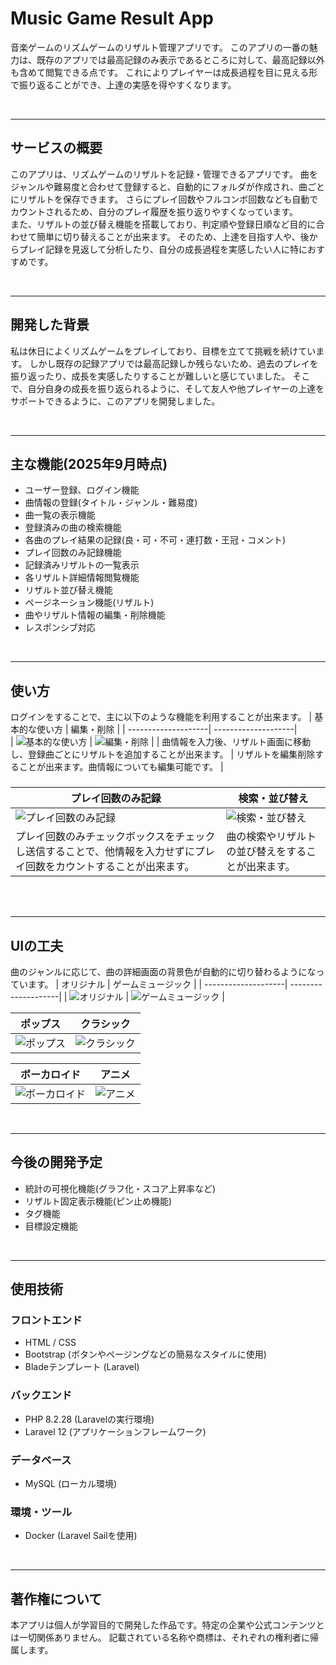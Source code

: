 # Music Game Result App
音楽ゲームのリズムゲームのリザルト管理アプリです。
このアプリの一番の魅力は、既存のアプリでは最高記録のみ表示であるところに対して、最高記録以外も含めて閲覧できる点です。
これによりプレイヤーは成長過程を目に見える形で振り返ることができ、上達の実感を得やすくなります。

<br>

------

## サービスの概要
このアプリは、リズムゲームのリザルトを記録・管理できるアプリです。
曲をジャンルや難易度と合わせて登録すると、自動的にフォルダが作成され、曲ごとにリザルトを保存できます。
さらにプレイ回数やフルコンボ回数なども自動でカウントされるため、自分のプレイ履歴を振り返りやすくなっています。<br>
また、リザルトの並び替え機能を搭載しており、判定順や登録日順など目的に合わせて簡単に切り替えることが出来ます。
そのため、上達を目指す人や、後からプレイ記録を見返して分析したり、自分の成長過程を実感したい人に特におすすめです。

<br>

------

## 開発した背景
私は休日によくリズムゲームをプレイしており、目標を立てて挑戦を続けています。
しかし既存の記録アプリでは最高記録しか残らないため、過去のプレイを振り返ったり、成長を実感したりすることが難しいと感じていました。
そこで、自分自身の成長を振り返られるように、そして友人や他プレイヤーの上達をサポートできるように、このアプリを開発しました。

<br>

-----

## 主な機能(2025年9月時点)
- ユーザー登録、ログイン機能
- 曲情報の登録(タイトル・ジャンル・難易度)
- 曲一覧の表示機能
- 登録済みの曲の検索機能
- 各曲のプレイ結果の記録(良・可・不可・連打数・王冠・コメント)
- プレイ回数のみ記録機能
- 記録済みリザルトの一覧表示
- 各リザルト詳細情報閲覧機能
- リザルト並び替え機能
- ページネーション機能(リザルト)
- 曲やリザルト情報の編集・削除機能
- レスポンシブ対応

<br>

------

## 使い方
ログインをすることで、主に以下のような機能を利用することが出来ます。
| 基本的な使い方 | 編集・削除 |
| --------------------| --------------------|    
| ![基本的な使い方](./gifs/demo1.gif) | ![編集・削除](./gifs/demo2.gif) |
| 曲情報を入力後、リザルト画面に移動し、登録曲ごとにリザルトを追加することが出来ます。 | リザルトを編集削除することが出来ます。曲情報についても編集可能です。 |

###
| プレイ回数のみ記録 | 検索・並び替え |
| --------------------| --------------------|
| ![プレイ回数のみ記録](./gifs/demo3.gif) | ![検索・並び替え](./gifs/demo4.gif) |
| プレイ回数のみチェックボックスをチェックし送信することで、他情報を入力せずにプレイ回数をカウントすることが出来ます。 | 曲の検索やリザルトの並び替えをすることが出来ます。 |

<br><br>

-----

## UIの工夫
曲のジャンルに応じて、曲の詳細画面の背景色が自動的に切り替わるようになっています。
| オリジナル | ゲームミュージック |
| --------------------| --------------------|
| ![オリジナル](./color-sample/original.png) | ![ゲームミュージック](./color-sample/game.png) |

| ポップス | クラシック |
| --------------------| --------------------|
| ![ポップス](./color-sample/pops.png) | ![クラシック](./color-sample/cla.png) |

| ボーカロイド | アニメ |
| --------------------| --------------------|
| ![ボーカロイド](./color-sample/vocalo.png) | ![アニメ](./color-sample/anime.png) |

<br>

------

## 今後の開発予定
- 統計の可視化機能(グラフ化・スコア上昇率など)
- リザルト固定表示機能(ピン止め機能)
- タグ機能
- 目標設定機能

<br>

-----

## 使用技術
### フロントエンド
- HTML / CSS
- Bootstrap (ボタンやページングなどの簡易なスタイルに使用)
- Bladeテンプレート (Laravel)

### バックエンド
- PHP 8.2.28 (Laravelの実行環境)
- Laravel 12 (アプリケーションフレームワーク)

### データベース
- MySQL (ローカル環境)

### 環境・ツール
- Docker (Laravel Sailを使用)

<br>

-----

## 著作権について

本アプリは個人が学習目的で開発した作品です。特定の企業や公式コンテンツとは一切関係ありません。
記載されている名称や商標は、それぞれの権利者に帰属します。




